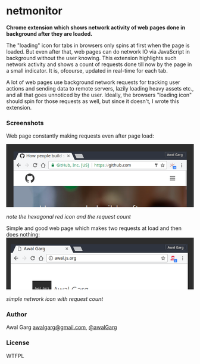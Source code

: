 # netmonitor

**Chrome extension which shows network activity of web pages done in background after they are loaded.**

The "loading" icon for tabs in browsers only spins at first when the page is loaded. But even after that, web pages can do network IO via JavaScript in background without the user knowing. This extension highlights such network activity and shows a count of requests done till now by the page in a small indicator. It is, ofcourse, updated in real-time for each tab.

A lot of web pages use background network requests for tracking user actions and sending data to remote servers, lazily loading heavy assets etc., and all that goes unnoticed by the user. Ideally, the browsers "loading icon" should spin for those requests as well, but since it doesn't, I wrote this extension.

### Screenshots

Web page constantly making requests even after page load:

![](./screenshots/netmonitor-state-making-requests.png)

*note the hexagonal red icon and the request count*

Simple and good web page which makes two requests at load and then does nothing:
![](./screenshots/netmonitor-state-done.png)

*simple network icon with request count*

### Author

Awal Garg <awalgarg@gmail.com>, [@awalGarg](https://twitter.com/awalGarg)

### License

WTFPL